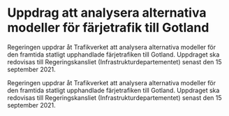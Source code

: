 # Uppdrag att analysera alternativa modeller för färjetrafik till Gotland

Regeringen uppdrar åt Trafikverket att analysera alternativa modeller för den framtida statligt upphandlade färjetrafiken till Gotland. Uppdraget ska redovisas till Regeringskansliet (Infrastrukturdepartementet) senast den 15 september 2021.

Regeringen uppdrar åt Trafikverket att analysera alternativa modeller för den framtida statligt upphandlade färjetrafiken till Gotland. Uppdraget ska redovisas till Regeringskansliet (Infrastrukturdepartementet) senast den 15 september 2021.
